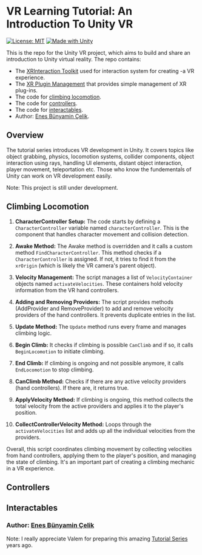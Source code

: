 # VR Learning Tutorial: An Introduction To Unity VR

[![License: MIT](https://img.shields.io/badge/License-MIT-yellow.svg)](https://opensource.org/licenses/MIT)
[![Made with Unity](https://img.shields.io/badge/Made%20with-Unity-57b9d3.svg?style=flat&logo=unity)](https://unity3d.com)

This is the repo for the Unity VR project, which aims to build and share an introduction to Unity virtual reality. The repo contains:

- The [XRInteraction Toolkit](https://docs.unity3d.com/Packages/com.unity.xr.interaction.toolkit@2.4/manual/index.html) used for interaction system for creating -a VR experience.
- The [XR Plugin Management](https://docs.unity3d.com/Manual/com.unity.xr.management.html) that provides simple management of XR plug-ins.
- The code for [climbing locomotion](#climbing-locomotion).
- The code for [controllers](#controllers).
- The code for [interactables](#interactables).
- Author: [Enes Bünyamin Çelik](https://github.com/enesbunyamincelik).

## Overview 

The tutorial series introduces VR development in Unity. It covers topics like object grabbing, physics, locomotion systems, collider components, object interaction using rays, handling UI elements, distant object interaction, player movement, teleportation etc. Those who know the fundementals of Unity can work on VR development easily.

Note: This project is still under development.

## Climbing Locomotion

1. **CharacterController Setup:** The code starts by defining a `CharacterController` variable named `characterController`. This is the component that handles character movement and collision detection.

2. **Awake Method:** The Awake method is overridden and it calls a custom method `FindCharacterController`. This method checks if a `CharacterController` is assigned. If not, it tries to find it from the `xrOrigin` (which is likely the VR camera's parent object).

3. **Velocity Management:** The script manages a list of `VelocityContainer` objects named `activateVelocities`. These containers hold velocity information from the VR hand controllers.

4. **Adding and Removing Providers:** The script provides methods (AddProvider and RemoveProvider) to add and remove velocity providers of the hand controllers. It prevents duplicate entries in the list.

5. **Update Method:** The `Update` method runs every frame and manages climbing logic.

6. **Begin Climb:** It checks if climbing is possible `CanClimb` and if so, it calls `BeginLocomotion` to initiate climbing.

7. **End Climb:** If climbing is ongoing and not possible anymore, it calls `EndLocomotion` to stop climbing.

8. **CanClimb Method:** Checks if there are any active velocity providers (hand controllers). If there are, it returns true.

9. **ApplyVelocity Method:** If climbing is ongoing, this method collects the total velocity from the active providers and applies it to the player's position.

10. **CollectControllerVelocity Method:** Loops through the `activateVelocities` list and adds up all the individual velocities from the providers.

Overall, this script coordinates climbing movement by collecting velocities from hand controllers, applying them to the player's position, and managing the state of climbing. It's an important part of creating a climbing mechanic in a VR experience.


## Controllers



## Interactables



### Author: [Enes Bünyamin Çelik](https://github.com/enesbunyamincelik)

Note: I really appreciate Valem for preparing this amazing [Tutorial Series](https://www.youtube.com/playlist?list=PLrk7hDwk64-a_gf7mBBduQb3PEBYnG4fU) years ago.
